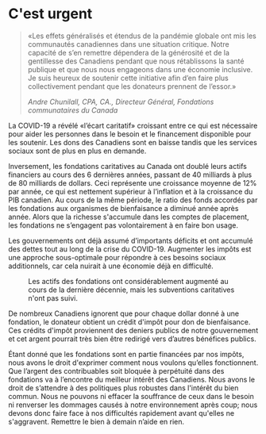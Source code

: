 # C'est urgent

> «Les effets généralisés et étendus de la pandémie globale ont mis les communautés canadiennes dans une situation critique. Notre capacité de s’en remettre dépendera de la générosité et de la gentillesse des Canadiens pendant que nous rétablissons la santé publique et que nous nous engageons dans une économie inclusive. Je suis heureux de soutenir cette initiative afin d’en faire plus collectivement pendant que les donateurs prennent de l’essor.»
>  
> <cite>Andre Chunilall, CPA, CA., Directeur Général, Fondations communataires du Canada</cite>
  
La COVID-19 a révélé «l’écart caritatif» croissant entre ce qui est nécessaire pour aider les personnes dans le besoin et le financement disponible pour les soutenir. Les dons des Canadiens sont en baisse tandis que les services sociaux sont de plus en plus en demande.

Inversement, les fondations caritatives au Canada ont doublé leurs actifs financiers au cours des 6 dernières années, passant de 40 milliards à plus de 80 milliards de dollars. Ceci représente une croissance moyenne de 12% par année, ce qui est nettement supérieur à l’inflation et à la croissance du PIB canadien. Au cours de la même période, le ratio des fonds accordés par les fondations aux organismes de bienfaisance a diminué année après année. Alors que la richesse s'accumule dans les comptes de placement, les fondations ne s’engagent pas volontairement à en faire bon usage.

Les gouvernements ont déjà assumé d’importants déficits et ont accumulé des dettes tout au long de la crise du COVID-19. Augmenter les impôts est une approche sous-optimale pour répondre à ces besoins sociaux additionnels, car cela nuirait à une économie déjà en difficulté.

<figure>
<canvas id="assets-chart"></canvas>
<figcaption>Les actifs des fondations ont considérablement augmenté au cours de la dernière décennie, mais les subventions caritatives n'ont pas suivi.</figcaption>
</figure>

De nombreux Canadiens ignorent que pour chaque dollar donné à une fondation, le donateur obtient un crédit d'impôt pour don de bienfaisance. Ces crédits d'impôt proviennent des deniers publics de notre gouvernement et cet argent pourrait très bien être redirigé vers d’autres bénéfices publics.

Étant donné que les fondations sont en partie financées par nos impôts, nous avons le droit d'exprimer comment nous voulons qu’elles fonctionnent. Que l’argent des contribuables soit bloquée à perpétuité dans des fondations va à l’encontre du meilleur intérêt des Canadiens. Nous avons le droit de s’attendre à des politiques plus robustes dans l'intérêt du bien commun. Nous ne pouvons ni effacer la souffrance de ceux dans le besoin ni renverser les dommages causés à notre environnement après coup; nous devons donc faire face à nos difficultés rapidement avant qu'elles ne s'aggravent. Remettre le bien à demain n’aide en rien.
